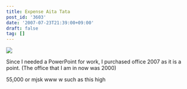 ```yaml
---
title: Expense Aita Tata
post_id: '3603'
date: '2007-07-23T21:39:00+09:00'
draft: false
tag: []
---
```


![](https://danmaq.com/image/mixi/2007/507095227_46_s.jpg)

Since I needed a PowerPoint for work, I purchased office 2007 as it is a point. (The office that I am in now was 2000)

55,000 or mjsk www w such as this high